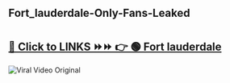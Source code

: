 
 ## Fort_lauderdale-Only-Fans-Leaked

# <h2><a href="https://clipsfans.com/Fort_lauderdale&ref=git">🔗 Click to LINKS ⏩⏩ 👉 🟢 Fort lauderdale </a></h2>

<a href="https://clipsfans.com/Fort_lauderdale&ref=git" rel="nofollow" data-target="animated-image.originalLink"><img src="https://i.ibb.co.com/xMMVF88/686577567.gif" alt="Viral Video Original" style="max-width: 100%; display: inline-block;" data-target="animated-image.originalImage"></a>
